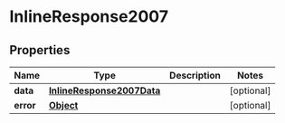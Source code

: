 
# InlineResponse2007

## Properties
Name | Type | Description | Notes
------------ | ------------- | ------------- | -------------
**data** | [**InlineResponse2007Data**](InlineResponse2007Data.md) |  |  [optional]
**error** | [**Object**](.md) |  |  [optional]



